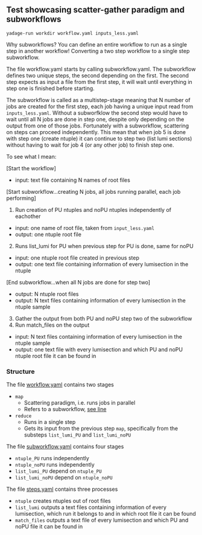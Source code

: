 ## Test showcasing scatter-gather paradigm and subworkflows

```
yadage-run workdir workflow.yaml inputs_less.yaml
```

Why subworkflows? You can define an entire workflow to run as a single step in another workflow! Converting a two step workflow to a single step subworkflow.

The file workflow.yaml starts by calling subworkflow.yaml. The subworkflow defines two unique steps, the second depending on the first. The second step expects as input a file from the first step, it will wait until everything in step one is finished before starting.

The subworkflow is called as a multistep-stage meaning that N number of jobs are created for the first step, each job having a unique input read from `inputs_less.yaml`. Without a subworfklow the second step would have to wait until all N jobs are done in step one, despite only depending on the output from one of those jobs. Fortunately with a subworkflow, scattering on steps can proceed independently. This mean that when job 5 is done with step one (create ntuple) it can continue to step two (list lumi sections) without having to wait for job 4 (or any other job) to finish step one.

To see what I mean:

[Start the workflow]

* input: text file containing N names of root files 

[Start subworkflow...creating N jobs, all jobs running parallel, each job performing]

1. Run creation of PU ntuples and noPU ntuples independently of eachother
 * input: one name of root file, taken from `input_less.yaml`
 * output: one ntuple root file
2. Runs list_lumi for PU when previous step for PU is done, same for noPU
 * input: one ntuple root file created in previous step
 * output: one text file containing information of every lumisection in the ntuple

[End subworkflow...when all N jobs are done for step two]

* output: N ntuple root files
* output: N text files containing information of every lumisection in the ntuple sample

3. Gather the output from both PU and noPU step two of the subworkflow
4. Run match_files on the output
 * input: N text files containing information of every lumisection in the ntuple sample
 * output: one text file with every lumisection and which PU and noPU
ntuple root file it can be found in

### Structure

The file [workflow.yaml](workflow.yaml) contains two stages
* `map`
  * Scattering paradigm, i.e. runs jobs in parallel
  * Refers to a subworkflow, [see line](https://github.com/alintulu/reana-demo-JetMETAnalysis/blob/master/workflow/yadage/test/workflow.yaml#L10)
* `reduce`
  * Runs in a single step
  * Gets its input from the previous step `map`, specifically from the substeps `list_lumi_PU`
  and `list_lumi_noPU`
  
The file [subworkflow.yaml](subworkflow.yaml) contains four stages
* `ntuple_PU` runs independently
* `ntuple_noPU` runs independently
* `list_lumi_PU` depend on `ntuple_PU`
* `list_lumi_noPU` depend on `ntuple_noPU`

The file [steps.yaml](steps.yaml) contains three processes
* `ntuple` creates ntuples out of root files
* `list_lumi` outputs a text files containing information of every lumisection,
which run it belongs to and in which root file it can be found
* `match_files` outputs a text file of every lumisection and which PU and noPU
file it can be found in



